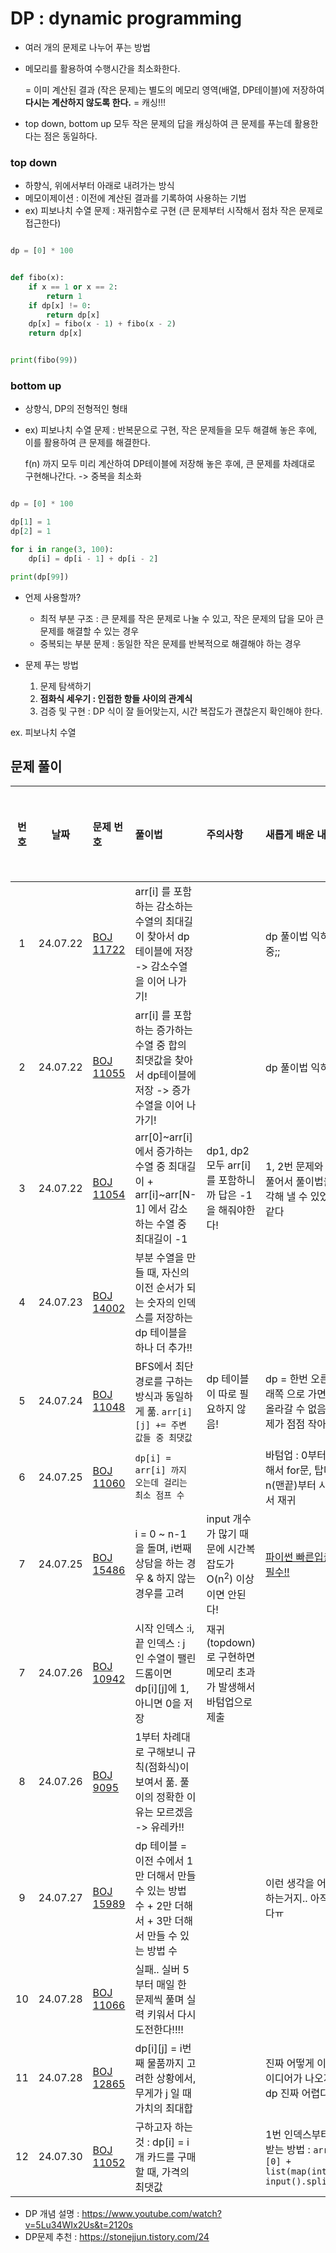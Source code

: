 # DP : dynamic programming

- 여러 개의 문제로 나누어 푸는 방법
- 메모리를 활용하여 수행시간을 최소화한다.

  = 이미 계산된 결과 (작은 문제)는 별도의 메모리 영역(배열, DP테이블)에 저장하여 **다시는 계산하지 않도록 한다.** = 캐싱!!!
- top down, bottom up 모두 작은 문제의 답을 캐싱하여 큰 문제를 푸는데 활용한다는 점은 동일하다.

### top down

- 하향식, 위에서부터 아래로 내려가는 방식
- 메모이제이션 : 이전에 계산된 결과를 기록하여 사용하는 기법
- ex) 피보나치 수열 문제 : 재귀함수로 구현 (큰 문제부터 시작해서 점차 작은 문제로 접근한다)

```python

dp = [0] * 100


def fibo(x):
    if x == 1 or x == 2:
        return 1
    if dp[x] != 0:
        return dp[x]
    dp[x] = fibo(x - 1) + fibo(x - 2)
    return dp[x]


print(fibo(99))

```

### bottom up

- 상향식, DP의 전형적인 형태
- ex) 피보나치 수열 문제 : 반복문으로 구현, 작은 문제들을 모두 해결해 놓은 후에, 이를 활용하여 큰 문제를 해결한다.

  f(n) 까지 모두 미리 계산하여 DP테이블에 저장해 놓은 후에, 큰 문제를 차례대로 구현해나간다. -> 중복을 최소화

```python

dp = [0] * 100

dp[1] = 1
dp[2] = 1

for i in range(3, 100):
    dp[i] = dp[i - 1] + dp[i - 2]

print(dp[99])

```

- 언제 사용할까?
    - 최적 부분 구조 : 큰 문제를 작은 문제로 나눌 수 있고, 작은 문제의 답을 모아 큰 문제를 해결할 수 있는 경우
    - 중복되는 부분 문제 : 동일한 작은 문제를 반복적으로 해결해야 하는 경우

- 문제 푸는 방법
    1. 문제 탐색하기
    2. **점화식 세우기 : 인접한 항들 사이의 관계식**
    3. 검증 및 구현 : DP 식이 잘 들어맞는지, 시간 복잡도가 괜찮은지 확인해야 한다.

ex. 피보나치 수열

## 문제 풀이

| 번호 |    날짜    | 문제 번호                                              | 풀이법                                                                    | 주의사항                                               | 새롭게 배운 내용                                                        | 다시 풀어보기 |
|:--:|:--------:|:---------------------------------------------------|:-----------------------------------------------------------------------|:---------------------------------------------------|:-----------------------------------------------------------------|:-------:|
| 1  | 24.07.22 | [BOJ 11722](https://www.acmicpc.net/problem/11722) | arr[i] 를 포함하는 감소하는 수열의 최대길이 찾아서 dp테이블에 저장 -> 감소수열을 이어 나가기!             |                                                    | dp 풀이법 익히는중;;                                                    |         |
| 2  | 24.07.22 | [BOJ 11055](https://www.acmicpc.net/problem/11055) | arr[i] 를 포함하는 증가하는 수열 중 합의 최댓값을 찾아서 dp테이블에 저장 -> 증가수열을 이어 나가기!         |                                                    | dp 풀이법 익히는중;                                                     |         |
| 3  | 24.07.22 | [BOJ 11054](https://www.acmicpc.net/problem/11054) | arr[0]~arr[i] 에서 증가하는 수열 중 최대길이 + arr[i]~arr[N-1] 에서 감소하는 수열 중 최대길이 -1 | dp1, dp2 모두 arr[i]를 포함하니까 답은 -1을 해줘야한다!            | 1, 2번 문제와 같이 풀어서 풀이법을 생각해 낼 수 있었던 것 같다                           |         |
| 4  | 24.07.23 | [BOJ 14002](https://www.acmicpc.net/problem/14002) | 부분 수열을 만들 때, 자신의 이전 순서가 되는 숫자의 인덱스를 저장하는 dp 테이블을 하나 더 추가!!             |                                                    |                                                                  |         |
| 5  | 24.07.24 | [BOJ 11048](https://www.acmicpc.net/problem/11048) | BFS에서 최단경로를 구하는 방식과 동일하게 풂. `arr[i][j] += 주변 값들 중 최댓값`                 | dp 테이블이 따로 필요하지 않음!                                | dp = 한번 오른쪽/아래쪽 으로 가면 다시 올라갈 수 없음 = 문제가 점점 작아진다.                 |
| 6  | 24.07.25 | [BOJ 11060](https://www.acmicpc.net/problem/11060) | `dp[i] = arr[i] 까지 오는데 걸리는 최소 점프 수`                                    |                                                    | 바텀업 : 0부터 시작해서 for문, 탑다운 : n(맨끝)부터 시작해서 재귀                       |
| 7  | 24.07.25 | [BOJ 15486](https://www.acmicpc.net/problem/15486) | i = 0 ~ n-1 을 돌며, i번째 상담을 하는 경우 & 하지 않는 경우를 고려                         | input 개수가 많기 때문에 시간복잡도가 O(n<sup>2</sup>) 이상이면 안된다! | [파이썬  빠른입출력 필수!!](https://www.acmicpc.net/board/view/22716)      |    ✅    |
| 7  | 24.07.26 | [BOJ 10942](https://www.acmicpc.net/problem/10942) | 시작 인덱스 :i, 끝 인덱스 : j 인 수열이 팰린드롬이면 dp[i][j]에 1, 아니면 0을 저장               | 재귀(topdown)로 구현하면 메모리 초과가 발생해서 바텀업으로 제출            |                                                                  |    ✅    |
| 8  | 24.07.26 | [BOJ 9095](https://www.acmicpc.net/problem/9095)   | 1부터 차례대로 구해보니 규칙(점화식)이 보여서 풂. 풀이의 정확한 이유는 모르겠음 -> 유레카!!                |                                                    |                                                                  |         |
| 9  | 24.07.27 | [BOJ 15989](https://www.acmicpc.net/problem/15989) | dp 테이블 = 이전 수에서 1만 더해서 만들 수 있는 방법 수 + 2만 더해서 + 3만 더해서 만들 수 있는 방법 수     |                                                    | 이런 생각을 어떻게 하는거지.. 아직 멀었다ㅠ                                        |    ✅    |
| 10 | 24.07.28 | [BOJ 11066](https://www.acmicpc.net/problem/11066) | 실패.. 실버 5부터 매일 한 문제씩 풀며 실력 키워서 다시 도전한다!!!!                             |                                                    |                                                                  |    ❎    |
| 11 | 24.07.28 | [BOJ 12865](https://www.acmicpc.net/problem/12865) | dp[i][j] = i번째 물품까지 고려한 상황에서, 무게가 j 일 때 가치의 최대합                        |                                                    | 진짜 어떻게 이런 아이디어가 나오지..? dp 진짜 어렵다ㅠ                                |    ✅    |
| 12 | 24.07.30 | [BOJ 11052](https://www.acmicpc.net/problem/11052) | 구하고자 하는 것 : dp[i] = i개 카드를 구매할 때, 가격의 최댓값                              |                                                    | 1번 인덱스부터 입력받는 방법 : `arr = [0] + list(map(int, input().split()))` |         |

- DP 개념 설명 : https://www.youtube.com/watch?v=5Lu34WIx2Us&t=2120s
- DP문제 추천 : https://stonejjun.tistory.com/24
